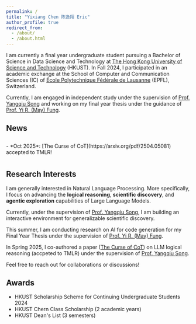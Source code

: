 ```yaml
---
permalink: /
title: "Yixiang Chen 陈逸翔 Eric"
author_profile: true
redirect_from: 
  - /about/
  - /about.html
---
```


I am currently a final year undergraduate student pursuing a Bachelor of Science in Data Science and Technology at [The Hong Kong University of Science and Technology](https://hkust.edu.hk/) (HKUST).
In Fall 2024, I participated in an academic exchange at the School of Computer and Communication Sciences (IC) of [École Polytechnique Fédérale de Lausanne](https://www.epfl.ch/) (EPFL), Switzerland.

Currently, I am engaged in independent study under the supervision of [Prof. Yangqiu Song](https://www.cse.ust.hk/~yqsong/) and working on my final year thesis under the guidance of [Prof. Yi R. (May) Fung](https://mayrfung.github.io/).

News
------

<div style="max-height: 300px; overflow-y: auto; padding: 10px 0;">
- *Oct 2025*: [The Curse of CoT](https://arxiv.org/pdf/2504.05081) accepted to TMLR!
</div>

Research Interests
------

I am generally interested in Natural Language Processing. More specifically, I focus on advancing the **logical reasoning**, **scientific discovery**, and **agentic exploration** capabilities of Large Language Models.

<!-- In October this year, I published a paper titled *Self-Redraft*, aiming to elicit intrinsic exploration–exploitation balance in test-time scaling for code generation, submitted to ACL ARR 2025 (October cycle). -->

Currently, under the supervision of [Prof. Yangqiu Song](https://www.cse.ust.hk/~yqsong/), I am building an interactive environment for generalizable scientific discovery.

This summer, I am conducting research on AI for code generation for my Final Year Thesis under the supervision of [Prof. Yi R. (May) Fung](https://mayrfung.github.io/).

In Spring 2025, I co-authored a paper ([The Curse of CoT](https://arxiv.org/pdf/2504.05081)) on LLM logical reasoning (accpeted to TMLR) under the supervision of [Prof. Yangqiu Song](https://www.cse.ust.hk/~yqsong/).

Feel free to reach out for collaborations or discussions!

Awards
------

- HKUST Scholarship Scheme for Continuing Undergraduate Students 2024
- HKUST Chern Class Scholarship (2 academic years)
- HKUST Dean's List (3 semesters)
